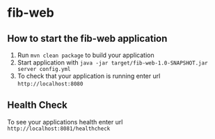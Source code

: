 # fib-web

How to start the fib-web application
---

1. Run `mvn clean package` to build your application
2. Start application with `java -jar target/fib-web-1.0-SNAPSHOT.jar server config.yml`
3. To check that your application is running enter url `http://localhost:8080`

Health Check
---

To see your applications health enter url `http://localhost:8081/healthcheck`

